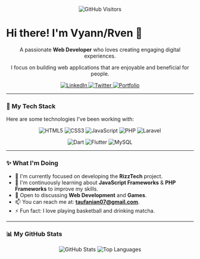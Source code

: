 <p align="center">
  <img src="https://komarev.com/ghpvc/?username=rven24&style=for-the-badge&color=orange" alt="GitHub Visitors" />
</p>

# Hi there! I'm Vyann/Rven 👋

<div align="center">
  <p>A passionate <b>Web Developer</b> who loves creating engaging digital experiences.</p>
  <p>I focus on building web applications that are enjoyable and beneficial for people.</p>
</div>

<p align="center">
  <a href="link-ke-linkedin">
    <img src="https://img.shields.io/badge/LinkedIn-0077B5?style=for-the-badge&logo=linkedin&logoColor=white" alt="LinkedIn" />
  </a>
  <a href="link-ke-twitter">
    <img src="https://img.shields.io/badge/Twitter-1DA1F2?style=for-the-badge&logo=twitter&logoColor=white" alt="Twitter" />
  </a>
  <a href="https://favianlvs.rf.gd">
    <img src="https://img.shields.io/badge/Portfolio-FF7F00?style=for-the-badge&logo=About.me&logoColor=white" alt="Portfolio" />
  </a>
</p>

---

### 🚀 My Tech Stack

Here are some technologies I've been working with:

<p align="center">
  <img src="https://img.shields.io/badge/HTML5-E34F26?style=for-the-badge&logo=html5&logoColor=white" alt="HTML5" />
  <img src="https://img.shields.io/badge/CSS3-1572B6?style=for-the-badge&logo=css3&logoColor=white" alt="CSS3" />
  <img src="https://img.shields.io/badge/JavaScript-F7DF1E?style=for-the-badge&logo=javascript&logoColor=black" alt="JavaScript" />
  <img src="https://img.shields.io/badge/PHP-777BB4?style=for-the-badge&logo=php&logoColor=white" alt="PHP" />
  <img src="https://img.shields.io/badge/Laravel-FF2D20?style=for-the-badge&logo=laravel&logoColor=white" alt="Laravel" />
</p>
<p align="center">
  <img src="https://img.shields.io/badge/Dart-0175C2?style=for-the-badge&logo=dart&logoColor=white" alt="Dart" />
  <img src="https://img.shields.io/badge/Flutter-02569B?style=for-the-badge&logo=flutter&logoColor=white" alt="Flutter" />
  <img src="https://img.shields.io/badge/MySQL-4479A1?style=for-the-badge&logo=mysql&logoColor=white" alt="MySQL" />
</p>

---

### ✨ What I'm Doing

- 🔭 I'm currently focused on developing the **RizzTech** project.
- 🌱 I'm continuously learning about **JavaScript Frameworks** & **PHP Frameworks** to improve my skills.
- 💬 Open to discussing **Web Development** and **Games**.
- 📫 You can reach me at: **taufanian07@gmail.com**.
- ⚡ Fun fact: I love playing basketball and drinking matcha.

---

### 📊 My GitHub Stats

<p align="center">
  <img src="https://github-readme-stats.vercel.app/api?username=rven24&show_icons=true&theme=dark&title_color=FF7F00&icon_color=FF7F00&hide_rank=true" alt="GitHub Stats" />
  <img src="https://github-readme-stats.vercel.app/api/top-langs/?username=rven24&layout=compact&theme=dark&title_color=FF7F00&icon_color=FF7F00" alt="Top Languages" />
</p>
